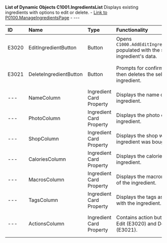 **List of Dynamic Objects C1001.IngredientsList**
Displays existing ingredients with options to edit or delete. - [Link to P0100.ManageIngredientsPage](../MasterFile.md#page-p0100manageingredientspage) - ---

| ID    | Name                     | Type            | Functionality                                                                 | Goal                                                           | Trigger          | Link   |
| :---- | :----------------------- | :-------------- | :---------------------------------------------------------------------------- | :------------------------------------------------------------- | :--------------- | :----- |
| E3020 | EditIngredientButton     | Button | Opens `C1000.AddEditIngredientForm` populated with the selected ingredient's data. | To allow editing of an existing ingredient.                    | ---              | ---    |
| E3021 | DeleteIngredientButton   | Button | Prompts for confirmation and then deletes the selected ingredient.            | To allow removal of an ingredient.                             | ---              | ---    |
| ---   | NameColumn               | Ingredient Card Property    | Displays the name of the ingredient.                                          | To show ingredient names.                                      | ---              | ---    |
| ---   | PhotoColumn              | Ingredient Card Property    | Displays the photo of the ingredient.                                         | To visually identify ingredients.                              | ---              | ---    |
| ---   | ShopColumn               | Ingredient Card Property    | Displays the shop where the ingredient was bought.                            | To show ingredient source.                                     | ---              | ---    |
| ---   | CaloriesColumn           | Ingredient Card Property    | Displays the calories of the ingredient.                                      | To show ingredient calories.                                   | ---              | ---    |
| ---   | MacrosColumn             | Ingredient Card Property    | Displays the macronutrients of the ingredient.                                | To show ingredient macros.                                     | ---              | ---    |
| ---   | TagsColumn               | Ingredient Card Property    | Displays the tags associated with the ingredient.                             | To show ingredient categories.                                 | ---              | ---    |
| ---   | ActionsColumn            | Ingredient Card Property    | Contains action buttons like Edit (E3020) and Delete (E3021).                 | To provide actions for each ingredient.                        | ---              | ---    |
